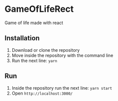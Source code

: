 # GameOfLifeRect
Game of life made with react

Installation
----------------------------------------------------------------------------
1. Download or clone the repository 
2. Move inside the repository with the command line
3. Run the next line:
`yarn`

Run
-----------------------------------------------------------------------------
1. Inside the repository run the next line:
`yarn start`
2. Open `http://localhost:3000/`
